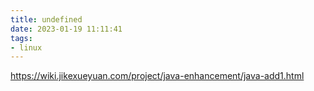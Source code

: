 ```yaml
---
title: undefined
date: 2023-01-19 11:11:41
tags:
- linux
---
```


https://wiki.jikexueyuan.com/project/java-enhancement/java-add1.html